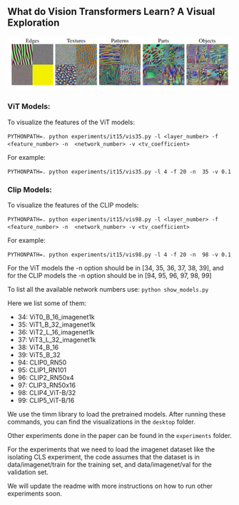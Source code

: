 ## What do Vision Transformers Learn? A Visual Exploration

![Visualizations](readme_images/1.png)

### ViT Models:

To visualize the features of the ViT models:

``
PYTHONPATH=. python experiments/it15/vis35.py -l <layer_number> -f <feature_number> -n  <network_number> -v <tv_coefficient>
``

For example: 

`PYTHONPATH=. python experiments/it15/vis35.py -l 4 -f 20 -n  35 -v 0.1`

### Clip Models:   
To visualize the features of the CLIP models:

``
PYTHONPATH=. python experiments/it15/vis98.py -l <layer_number> -f <feature_number> -n  <network_number> -v <tv_coefficient>
``

For example: 

`PYTHONPATH=. python experiments/it15/vis98.py -l 4 -f 20 -n  98 -v 0.1`




For the ViT models the -n option should be in [34, 35, 36, 37, 38, 39], 
and for the CLIP models the -n option should be in [94, 95, 96, 97, 98, 99]

To list all the available network numbers use:
``python show_models.py``

Here we list some of them:

- 34:     ViT0_B_16_imagenet1k
- 35:     ViT1_B_32_imagenet1k
- 36:     ViT2_L_16_imagenet1k
- 37:     ViT3_L_32_imagenet1k
- 38:     ViT4_B_16
- 39:     ViT5_B_32
- 94:     CLIP0_RN50
- 95:     CLIP1_RN101
- 96:     CLIP2_RN50x4
- 97:     CLIP3_RN50x16
- 98:     CLIP4_ViT-B/32
- 99:     CLIP5_ViT-B/16

We use the timm library to load the pretrained models.
After running these commands, you can find the visualizations in the `desktop` folder.


Other experiments done in the paper can be found in the `experiments` folder.

For the experiments that we need to load the imagenet dataset like the isolating CLS experiment, the code 
assumes that the dataset is in data/imagenet/train for the training set, and data/imagenet/val for the validation set.

We will update the readme with more instructions on how to run other experiments soon.